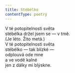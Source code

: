 ```yaml
---
title: Stébélko
contentType: poetry
---
```


<section>

V té potopitelnosti světa  
stébélka držel jsem se — v tmě.  
(Je léto. Žito metá.)  
V té potopitelnosti světa  
stébélko — tak blízké —  
odplouvá ode mne  
a ve vodě kalné  
jen z dálky mi blýskne.

</section>
